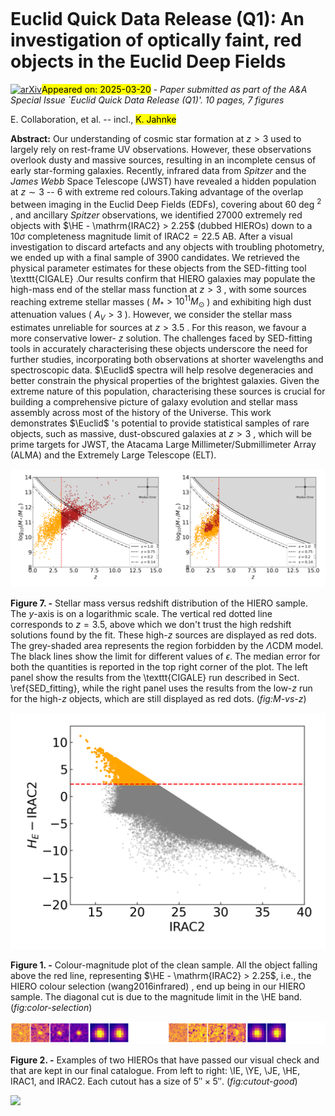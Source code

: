 <div class="macros" style="visibility:hidden;">
$\newcommand{\ensuremath}{}$
$\newcommand{\xspace}{}$
$\newcommand{\object}[1]{\texttt{#1}}$
$\newcommand{\farcs}{{.}''}$
$\newcommand{\farcm}{{.}'}$
$\newcommand{\arcsec}{''}$
$\newcommand{\arcmin}{'}$
$\newcommand{\ion}[2]{#1#2}$
$\newcommand{\textsc}[1]{\textrm{#1}}$
$\newcommand{\hl}[1]{\textrm{#1}}$
$\newcommand{\footnote}[1]{}$
$\newcommand{\orcid}[1]$</div>



<div id="title">

# Euclid Quick Data Release (Q1): An investigation of optically faint, red objects in the Euclid Deep Fields

</div>
<div id="comments">

[![arXiv](https://img.shields.io/badge/arXiv-2503.15322-b31b1b.svg)](https://arxiv.org/abs/2503.15322)<mark>Appeared on: 2025-03-20</mark> -  _Paper submitted as part of the A&A Special Issue `Euclid Quick Data Release (Q1)'. 10 pages, 7 figures_

</div>
<div id="authors">

E. Collaboration, et al. -- incl., <mark>K. Jahnke</mark>

</div>
<div id="abstract">

**Abstract:** Our understanding of cosmic star formation at $z > 3$ used to largely rely on rest-frame UV observations. However, these observations overlook dusty and massive sources, resulting in an incomplete census of early star-forming galaxies. Recently, infrared data from _Spitzer_ and the _James Webb_ Space Telescope (JWST) have revealed a hidden population at $z\sim3$ -- $6$ with extreme red colours.Taking advantage of the overlap between imaging in the Euclid Deep Fields (EDFs), covering about $60$ deg $^2$ , and ancillary _Spitzer_ observations, we identified $27 000$ extremely red objects with $\HE - \mathrm{IRAC2} > 2.25$ (dubbed HIEROs) down to a $10 \sigma$ completeness magnitude limit of $\mathrm{IRAC2} = 22.5$ AB. After a visual investigation to discard artefacts and any objects with troubling photometry, we ended up with a final sample of $3 900$ candidates. We retrieved the physical parameter estimates for these objects from the SED-fitting tool \texttt{CIGALE} .Our results confirm that HIERO galaxies may populate the high-mass end of the stellar mass function at $z>3$ , with some sources reaching extreme stellar masses ( $M_*>10^{11}M_\odot$ ) and exhibiting high dust attenuation values ( $A_V>3$ ). However, we consider the stellar mass estimates unreliable for sources at $z>3.5$ . For this reason, we favour a more conservative lower- $z$ solution. The challenges faced by SED-fitting tools in accurately characterising these objects underscore the need for further studies, incorporating both observations at shorter wavelengths and spectroscopic data. $\Euclid$ spectra will help resolve degeneracies and better constrain the physical properties of the brightest galaxies. Given the extreme nature of this population, characterising these sources is crucial for building a comprehensive picture of galaxy evolution and stellar mass assembly across most of the history of the Universe. This work demonstrates $\Euclid$ 's potential to provide statistical samples of rare objects, such as massive, dust-obscured galaxies at $z>3$ , which will be prime targets for JWST, the Atacama Large Millimeter/Submillimeter Array (ALMA) and the Extremely Large Telescope (ELT).

</div>

<div id="div_fig1">

<img src="tmp_2503.15322/./stellar_mass_vs_z_scatter_plot_NO_highz.png" alt="Fig7.1" width="50%"/><img src="tmp_2503.15322/./stellar_mass_vs_z_NO_highz_scatter_plot.png" alt="Fig7.2" width="50%"/>

**Figure 7. -** Stellar mass versus redshift distribution of the HIERO sample. The _y_-axis is on a logarithmic scale. The vertical red dotted line corresponds to $z = 3.5$, above which we don't trust the high redshift solutions found by the fit. These high-$z$ sources are displayed as red dots. The grey-shaded area represents the region forbidden by the $\Lambda$CDM model. The black lines show the limit for different values of $\epsilon$. The median error for both the quantities is reported in the top right corner of the plot. The left panel show the results from the \texttt{CIGALE} run described in Sect. \ref{SED_fitting}, while the right panel uses the results from the low-$z$ run for the high-$z$ objects, which are still displayed as red dots.
     (*fig:M-vs-z*)

</div>
<div id="div_fig2">

<img src="tmp_2503.15322/./color_selection_HIEROs_final_sample_all_fields.png" alt="Fig1" width="100%"/>

**Figure 1. -** Colour-magnitude plot of the clean sample. All the object falling above the red line, representing $\HE - \mathrm{IRAC2} > 2.25$, i.e., the HIERO colour selection  (wang2016infrared) , end up being in our HIERO sample. The diagonal cut is due to the magnitude limit in the \HE band. (*fig:color-selection*)

</div>
<div id="div_fig3">

<img src="tmp_2503.15322/./merged_cutouts/Obj_3_ID_2688428824654932449.png" alt="Fig2.1" width="50%"/><img src="tmp_2503.15322/./merged_cutouts/Obj_2_ID_2679097029650958810.png" alt="Fig2.2" width="50%"/>

**Figure 2. -** Examples of two HIEROs that have passed our visual check and that are kept in our final catalogue.
    From left to right: \IE, \YE, \JE, \HE, IRAC1, and IRAC2. Each cutout has a size of $\ang{;;5} \times \ang{;;5}$. (*fig:cutout-good*)

</div><div id="qrcode"><img src=https://api.qrserver.com/v1/create-qr-code/?size=100x100&data="https://arxiv.org/abs/2503.15322"></div>